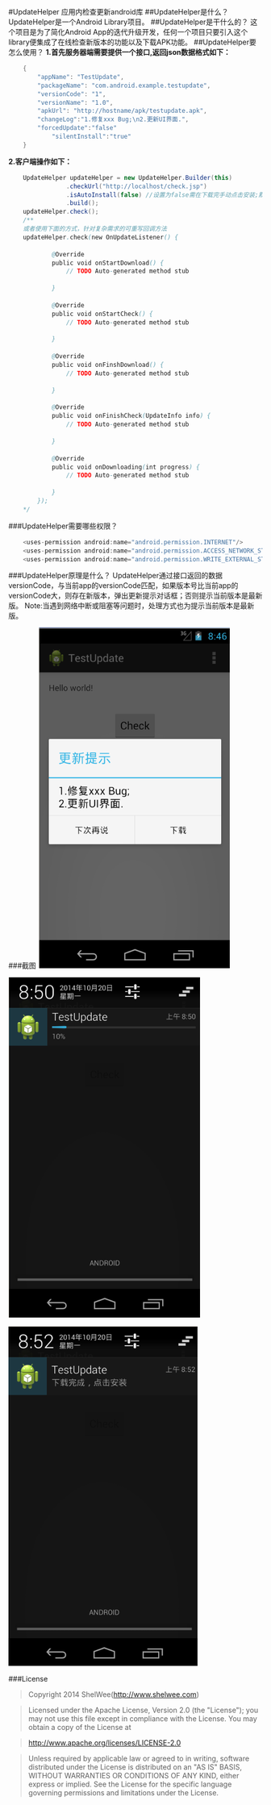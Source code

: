 #UpdateHelper
应用内检查更新android库
##UpdateHelper是什么？
UpdateHelper是一个Android Library项目。
##UpdateHelper是干什么的？
这个项目是为了简化Android App的迭代升级开发，任何一个项目只要引入这个library便集成了在线检查新版本的功能以及下载APK功能。
##UpdateHelper要怎么使用？
**1.首先服务器端需要提供一个接口,返回json数据格式如下：**
```Java
    {   
		"appName": "TestUpdate",
		"packageName": "com.android.example.testupdate",
        "versionCode": "1", 
        "versionName": "1.0", 
        "apkUrl": "http://hostname/apk/testupdate.apk", 
        "changeLog":"1.修复xxx Bug;\n2.更新UI界面.", 
        "forcedUpdate":"false"
		    "silentInstall":"true"
    }
```   
**2.客户端操作如下：**
```Java
    UpdateHelper updateHelper = new UpdateHelper.Builder(this)
				.checkUrl("http://localhost/check.jsp")
				.isAutoInstall(false) //设置为false需在下载完手动点击安装;默认值为true，下载后自动安装。
		        .build();
	updateHelper.check(); 
	/**
	或者使用下面的方式，针对复杂需求的可重写回调方法
	updateHelper.check(new OnUpdateListener() {
			
			@Override
			public void onStartDownload() {
				// TODO Auto-generated method stub
				
			}
			
			@Override
			public void onStartCheck() {
				// TODO Auto-generated method stub
				
			}
			
			@Override
			public void onFinshDownload() {
				// TODO Auto-generated method stub
				
			}
			
			@Override
			public void onFinishCheck(UpdateInfo info) {
				// TODO Auto-generated method stub
				
			}
			
			@Override
			public void onDownloading(int progress) {
				// TODO Auto-generated method stub
				
			}
		});
    */
```
###UpdateHelper需要哪些权限？
```java
    <uses-permission android:name="android.permission.INTERNET"/>
	<uses-permission android:name="android.permission.ACCESS_NETWORK_STATE" />
    <uses-permission android:name="android.permission.WRITE_EXTERNAL_STORAGE"/>
```
###UpdateHelper原理是什么？
UpdateHelper通过接口返回的数据versionCode，与当前app的versionCode匹配，如果版本号比当前app的versionCode大，则存在新版本，弹出更新提示对话框；否则提示当前版本是最新版。
Note:当遇到网络中断或阻塞等问题时，处理方式也为提示当前版本是最新版。
	
###截图
![](https://github.com/shelwee/ImageStorage/raw/master/UpdateHelper/UpdateDialog.png)

![](https://github.com/shelwee/ImageStorage/raw/master/UpdateHelper/Downloading.png)

![](https://github.com/shelwee/ImageStorage/raw/master/UpdateHelper/Downloaded.png)

###License
>Copyright 2014 ShelWee(http://www.shelwee.com)

>Licensed under the Apache License, Version 2.0 (the "License");
>you may not use this file except in compliance with the License.
>You may obtain a copy of the License at

>    http://www.apache.org/licenses/LICENSE-2.0

>Unless required by applicable law or agreed to in writing, software
>distributed under the License is distributed on an "AS IS" BASIS,
>WITHOUT WARRANTIES OR CONDITIONS OF ANY KIND, either express or implied.
>See the License for the specific language governing permissions and
>limitations under the License.

